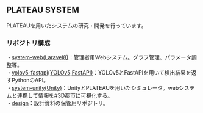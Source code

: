 ## PLATEAU SYSTEM
PLATEAUを用いたシステムの研究・開発を行っています。  
### リポジトリ構成  
・[system-web(Laravel8)](https://github.com/plateau-system/system-web)：管理者用Webシステム。グラフ管理、パラメータ調整等。  
・[yolov5-fastapi(YOLOv5,FastAPI)](https://github.com/plateau-system/yolov5-fastapi)：YOLOv5とFastAPIを用いて検出結果を返すPythonのAPI。  
・[system-unity(Unity)](https://github.com/plateau-system/system-unity)：UnityとPLATEAUを用いたシミュレータ。webシステムと連携して情報を#3D都市に可視化する。  
・[design](https://github.com/plateau-system/design)：設計資料の保管用リポジトリ。
